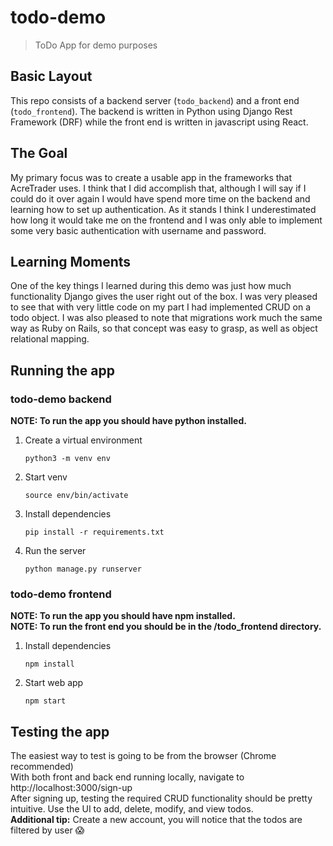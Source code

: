 # todo-demo
> ToDo App for demo purposes

## Basic Layout
This repo consists of a backend server (`todo_backend`) and a front end (`todo_frontend`).
The backend is written in Python using Django Rest Framework (DRF) while the front end is written in javascript using React.

## The Goal
My primary focus was to create a usable app in the frameworks that AcreTrader uses. I think that I did accomplish that, although I will say if I could do it over again I would have spend more time on the backend and learning how to set up authentication. As it stands I think I underestimated how long it would take me on the frontend and I was only able to implement some very basic authentication with username and password.

## Learning Moments
One of the key things I learned during this demo was just how much functionality Django gives the user right out of the box. I was very pleased to see that with very little code on my part I had implemented CRUD on a todo object.
I was also pleased to note that migrations work much the same way as Ruby on Rails, so that concept was easy to grasp, as well as object relational mapping.

## Running the app

### todo-demo backend
**NOTE: To run the app you should have python installed.**
1. Create a virtual environment
   ```
   python3 -m venv env
   ```
2. Start venv
   ```
   source env/bin/activate 
   ```
3. Install dependencies
   ```
   pip install -r requirements.txt
   ```
4. Run the server
   ```
   python manage.py runserver
   ```

### todo-demo frontend

**NOTE: To run the app you should have npm installed.**   
**NOTE: To run the front end you should be in the /todo_frontend directory.**
1. Install dependencies
   ```
   npm install
   ```
2. Start web app
   ```
   npm start
   ```
   
## Testing the app
The easiest way to test is going to be from the browser (Chrome recommended)   
With both front and back end running locally, navigate to http://localhost:3000/sign-up      
After signing up, testing the required CRUD functionality should be pretty intuitive. Use the UI to add, delete, modify, and view todos.   
**Additional tip:** Create a new account, you will notice that the todos are filtered by user 😱


